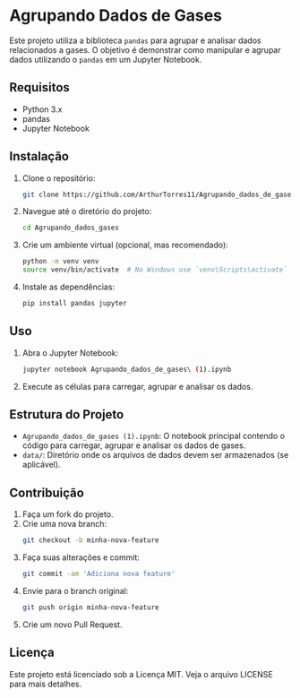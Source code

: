 # Agrupando Dados de Gases

Este projeto utiliza a biblioteca `pandas` para agrupar e analisar dados relacionados a gases. O objetivo é demonstrar como manipular e agrupar dados utilizando o `pandas` em um Jupyter Notebook.

## Requisitos

- Python 3.x
- pandas
- Jupyter Notebook

## Instalação

1. Clone o repositório:
    ```sh
    git clone https://github.com/ArthurTorres11/Agrupando_dados_de_gases.git
    ```
2. Navegue até o diretório do projeto:
    ```sh
    cd Agrupando_dados_gases
    ```
3. Crie um ambiente virtual (opcional, mas recomendado):
    ```sh
    python -m venv venv
    source venv/bin/activate  # No Windows use `venv\Scripts\activate`
    ```
4. Instale as dependências:
    ```sh
    pip install pandas jupyter
    ```

## Uso

1. Abra o Jupyter Notebook:
    ```sh
    jupyter notebook Agrupando_dados_de_gases\ (1).ipynb
    ```
2. Execute as células para carregar, agrupar e analisar os dados.

## Estrutura do Projeto

- `Agrupando_dados_de_gases (1).ipynb`: O notebook principal contendo o código para carregar, agrupar e analisar os dados de gases.
- `data/`: Diretório onde os arquivos de dados devem ser armazenados (se aplicável).

## Contribuição

1. Faça um fork do projeto.
2. Crie uma nova branch:
    ```sh
    git checkout -b minha-nova-feature
    ```
3. Faça suas alterações e commit:
    ```sh
    git commit -am 'Adiciona nova feature'
    ```
4. Envie para o branch original:
    ```sh
    git push origin minha-nova-feature
    ```
5. Crie um novo Pull Request.

## Licença

Este projeto está licenciado sob a Licença MIT. Veja o arquivo LICENSE para mais detalhes.
